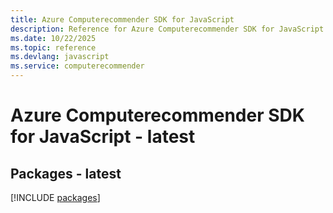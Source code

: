 ```yaml
---
title: Azure Computerecommender SDK for JavaScript
description: Reference for Azure Computerecommender SDK for JavaScript
ms.date: 10/22/2025
ms.topic: reference
ms.devlang: javascript
ms.service: computerecommender
---
```

# Azure Computerecommender SDK for JavaScript - latest
## Packages - latest
[!INCLUDE [packages](computerecommender-index.md)]